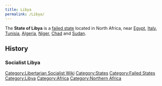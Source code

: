 ```yaml
---
title: Libya
permalink: /Libya/
---
```


The **State of Libya** is a [failed state](Failed_State.md "wikilink")
located in North Africa, near [Egypt](Egypt.md "wikilink"),
[Italy](Italy.md "wikilink"), [Tunisia](Tunisia.md "wikilink"),
[Algeria](Algeria.md "wikilink"), [Niger](Niger.md "wikilink"),
[Chad](Chad.md "wikilink") and [Sudan](Sudan.md "wikilink").

## History

### Socialist Libya

[Category:Libertarian Socialist
Wiki](Category:Libertarian_Socialist_Wiki.md "wikilink")
[Category:States](Category:States.md "wikilink") [Category:Failed
States](Category:Failed_States.md "wikilink")
[Category:Libya](Category:Libya.md "wikilink")
[Category:Africa](Category:Africa.md "wikilink") [Category:Northern
Africa](Category:Northern_Africa.md "wikilink")